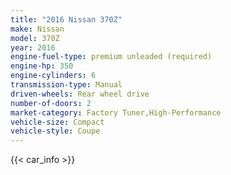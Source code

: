 ```yaml
---
title: "2016 Nissan 370Z"
make: Nissan
model: 370Z
year: 2016
engine-fuel-type: premium unleaded (required)
engine-hp: 350
engine-cylinders: 6
transmission-type: Manual
driven-wheels: Rear wheel drive
number-of-doors: 2
market-category: Factory Tuner,High-Performance
vehicle-size: Compact
vehicle-style: Coupe
---
```


{{< car_info >}}

